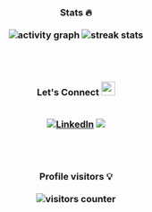 <h3 align="center">
    Stats 🔥
    <br>
    <br>
    <img alt="activity graph" src="https://github-readme-activity-graph.cyclic.app/graph?username=RajicA&theme=merko">
    <img alt="streak stats" style="max-width:50%;" src="https://streak-stats.demolab.com?user=RajicA&theme=merko">
</h3>
<br>
<br>
<h3 align="center">
    Let's Connect
    <a target="_blank">
        <img src="https://media.tenor.com/images/22f42c11b612b041b4038573dca18a2d/tenor.gif" height="25px" style="max-width:100%;">
    </a>
    <br>
    <br>
<p align="center"> 
  <a href="https://www.linkedin.com/in/aleksandar-rajic-javascript-developer/" target="_blank"><img src="https://img.shields.io/badge/-LinkedIn-%230077B5?style=for-the-badge&logo=linkedin&logoColor=white"  alt="LinkedIn"></a>
  <a href = "rajic1133@gmail.com"><img src="https://img.shields.io/badge/-Email-%23333?style=for-the-badge&logo=gmail&logoColor=white" target="_blank"></a>
</p>

</h3>
<br>
<br>

<h3 align="center">
    Profile visitors 💡
    <br>
    <br>
    <img alt="visitors counter" src="https://profile-counter.glitch.me/RajicA/count.svg">
</h3>
